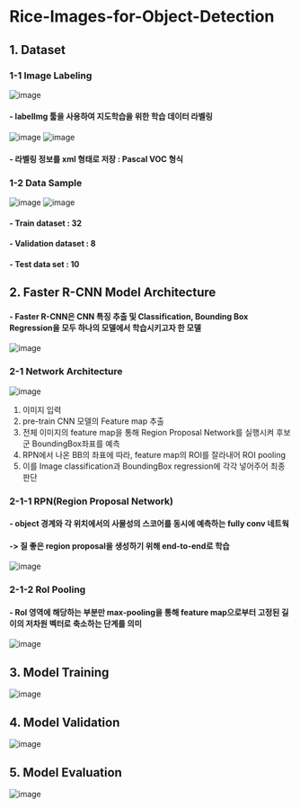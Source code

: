 # Rice-Images-for-Object-Detection

## 1. Dataset

### 1-1 Image Labeling

![image](https://user-images.githubusercontent.com/61724682/134811861-8b03e8b0-55eb-4833-a577-e71fab2f0df2.png)

#### - labelImg 툴을 사용하여 지도학습을 위한 학습 데이터 라벨링

![image](https://user-images.githubusercontent.com/61724682/134811937-213a63b4-e3c4-4c93-a5ee-a104d8bce432.png) ![image](https://user-images.githubusercontent.com/61724682/134811941-92ce1fc3-6f50-44c4-b4ed-c2a2d2a391ab.png)

#### - 라벨링 정보를 xml 형태로 저장 : Pascal VOC 형식

### 1-2 Data Sample

![image](https://user-images.githubusercontent.com/61724682/134812002-8a56dfec-0d84-4e65-b2a7-b8ea8e1d0e75.png) ![image](https://user-images.githubusercontent.com/61724682/134812010-3fcebcde-5ca6-482f-9e2f-ac81cd8953d6.png)

#### - Train dataset : 32
#### - Validation dataset : 8
#### - Test data set : 10

## 2. Faster R-CNN Model Architecture

#### - Faster R-CNN은 CNN 특징 추출 및 Classification, Bounding Box Regression을 모두 하나의 모델에서 학습시키고자 한 모델

![image](https://user-images.githubusercontent.com/61724682/134812044-a7db1b8f-2aac-46de-a674-5370f50ae5ec.png)

### 2-1 Network Architecture

![image](https://user-images.githubusercontent.com/61724682/134812069-dd3c9585-4234-4320-885e-51776d7b053a.png)

1. 이미지 입력
2. pre-train CNN 모델의 Feature map 추출
3. 전체 이미지의 feature map을 통해 Region Proposal Network를 실행시켜 후보군 BoundingBox좌표를 예측
4. RPN에서 나온 BB의 좌표에 따라, feature map의 ROI를 잘라내어 ROI pooling
5. 이를 Image classification과 BoundingBox regression에 각각 넣어주어 최종 판단

### 2-1-1 RPN(Region Proposal Network)

#### - object 경계와 각 위치에서의 사물성의 스코어를 동시에 예측하는 fully conv 네트웍 
#### -> 질 좋은 region proposal을 생성하기 위해 end-to-end로 학습

![image](https://user-images.githubusercontent.com/61724682/134812089-23a7d032-c255-429b-b458-efea639d8340.png)

### 2-1-2 RoI Pooling

#### - RoI 영역에 해당하는 부분만 max-pooling을 통해 feature map으로부터 고정된 길이의 저차원 벡터로 축소하는 단계를 의미

![image](https://user-images.githubusercontent.com/61724682/134812104-dc7cb35c-17f2-416d-9c32-c5c2ed0ee656.png)


## 3. Model Training

![image](https://user-images.githubusercontent.com/61724682/134812162-d318984f-5f86-4804-a7e1-e6577810e14d.png)

## 4. Model Validation

![image](https://user-images.githubusercontent.com/61724682/134812170-44400aa7-ddb6-4150-a441-e080e9a28d26.png)


## 5. Model Evaluation

![image](https://user-images.githubusercontent.com/61724682/134812184-00629319-ab3e-4989-a615-f4f745b3f481.png)

